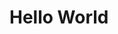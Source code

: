 <script setup>
import CsvTable from '/.vitepress/components/CsvTable.vue';
</script>

# Hello World

<CsvTable />